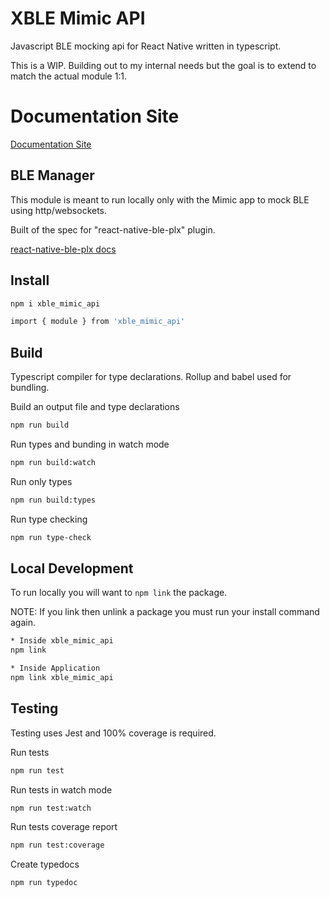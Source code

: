 # XBLE Mimic API

Javascript BLE mocking api for React Native written in typescript.

This is a WIP. Building out to my internal needs but the goal is to extend to match the actual module 1:1.

# Documentation Site
[Documentation Site](https://xjdesigns.github.io/HelpingHand/)

## BLE Manager

This module is meant to run locally only with the Mimic app to mock BLE using http/websockets.

Built of the spec for "react-native-ble-plx" plugin.

[react-native-ble-plx docs](https://dotintent.github.io/react-native-ble-plx/#introduction)

## Install
```bash
npm i xble_mimic_api
```

```bash
import { module } from 'xble_mimic_api'
```

## Build
Typescript compiler for type declarations. Rollup and babel used for bundling.

Build an output file and type declarations
```bash
npm run build
```

Run types and bunding in watch mode
```bash
npm run build:watch
```

Run only types
```bash
npm run build:types
```

Run type checking
```bash
npm run type-check
```

## Local Development
To run locally you will want to `npm link` the package.

NOTE: If you link then unlink a package you must run your install command again.

```bash
* Inside xble_mimic_api
npm link
```

```bash
* Inside Application
npm link xble_mimic_api
```

## Testing
Testing uses Jest and 100% coverage is required.

Run tests
```bash
npm run test
```

Run tests in watch mode
```bash
npm run test:watch
```

Run tests coverage report
```bash
npm run test:coverage
```

Create typedocs
```bash
npm run typedoc
```
